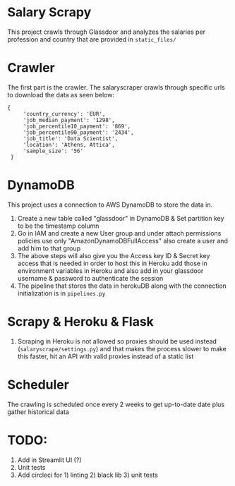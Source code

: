 # Salary Scrapy 
This project crawls through Glassdoor and analyzes the salaries per profession and country
that are provided in ``static_files/``

# Crawler
The first part is the crawler. The salaryscraper crawls through specific urls to download the data as seen below:

``` 
{
     'country_currency': 'EUR',
     'job_median_payment': '1298',
     'job_percentile10_payment': '869',
     'job_percentile90_payment': '2434',
     'job_title': 'Data Scientist',
     'location': 'Athens, Attica',
     'sample_size': '56'
 }
 ```

# DynamoDB
This project uses a connection to AWS DynamoDB to store the data in.
   1. Create a new table called "glassdoor" in DynamoDB & Set partition key to be the timestamp column 
   2. Go in IAM and create a new User group and under attach permissions policies use only "AmazonDynamoDBFullAccess" 
   also create a user and add him to that group
   3. The above steps will also give you the Access key ID & Secret key access that is needed in order to host this in Heroku
   add those in environment variables in Heroku and also add in your glassdoor username & password to authenticate the session
   4. The pipeline that stores the data in herokuDB along with the connection initialization is in `pipelines.py`

# Scrapy & Heroku & Flask
   1. Scraping in Heroku is not allowed so proxies should be used instead (`salaryscrape/settings.py`) and that makes the process slower
   to make this faster, hit an API with valid proxies instead of a static list
   

# Scheduler
The crawling is scheduled once every 2 weeks to get up-to-date date plus gather historical data

# TODO: 
1. Add in Streamlit UI (?)
2. Unit tests 
3. Add circleci for 1) linting 2) black lib 3) unit tests